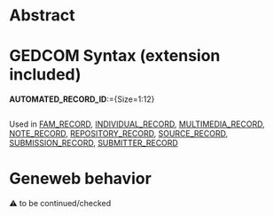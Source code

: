 ﻿# Abstract

# GEDCOM Syntax (extension included)

**AUTOMATED_RECORD_ID**:={Size=1:12}
<pre>
</pre>
Used in <a href=Ged.FAM_RECORD.md>FAM_RECORD</a>, <a href=Ged.INDIVIDUAL_RECORD.md>INDIVIDUAL_RECORD</a>, <a href=Ged.MULTIMEDIA_RECORD.md>MULTIMEDIA_RECORD</a>, <a href=Ged.NOTE_RECORD.md>NOTE_RECORD</a>, <a href=Ged.REPOSITORY_RECORD.md>REPOSITORY_RECORD</a>, <a href=Ged.SOURCE_RECORD.md>SOURCE_RECORD</a>, <a href=Ged.SUBMISSION_RECORD.md>SUBMISSION_RECORD</a>, <a href=Ged.SUBMITTER_RECORD.md>SUBMITTER_RECORD</a><br />

# Geneweb behavior


:warning: to be continued/checked

